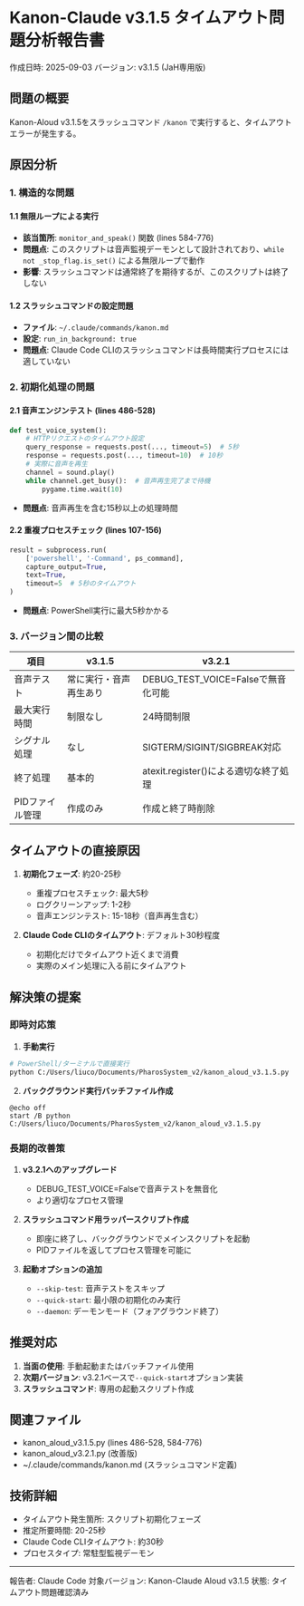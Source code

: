 # Kanon-Claude v3.1.5 タイムアウト問題分析報告書

作成日時: 2025-09-03
バージョン: v3.1.5 (JaH専用版)

## 問題の概要

Kanon-Aloud v3.1.5をスラッシュコマンド `/kanon` で実行すると、タイムアウトエラーが発生する。

## 原因分析

### 1. 構造的な問題

#### 1.1 無限ループによる実行
- **該当箇所**: `monitor_and_speak()` 関数 (lines 584-776)
- **問題点**: このスクリプトは音声監視デーモンとして設計されており、`while not _stop_flag.is_set()` による無限ループで動作
- **影響**: スラッシュコマンドは通常終了を期待するが、このスクリプトは終了しない

#### 1.2 スラッシュコマンドの設定問題
- **ファイル**: `~/.claude/commands/kanon.md`
- **設定**: `run_in_background: true`
- **問題点**: Claude Code CLIのスラッシュコマンドは長時間実行プロセスには適していない

### 2. 初期化処理の問題

#### 2.1 音声エンジンテスト (lines 486-528)
```python
def test_voice_system():
    # HTTPリクエストのタイムアウト設定
    query_response = requests.post(..., timeout=5)  # 5秒
    response = requests.post(..., timeout=10)  # 10秒
    # 実際に音声を再生
    channel = sound.play()
    while channel.get_busy():  # 音声再生完了まで待機
        pygame.time.wait(10)
```
- **問題点**: 音声再生を含む15秒以上の処理時間

#### 2.2 重複プロセスチェック (lines 107-156)
```python
result = subprocess.run(
    ['powershell', '-Command', ps_command],
    capture_output=True,
    text=True,
    timeout=5  # 5秒のタイムアウト
)
```
- **問題点**: PowerShell実行に最大5秒かかる

### 3. バージョン間の比較

| 項目 | v3.1.5 | v3.2.1 |
|-----|--------|--------|
| 音声テスト | 常に実行・音声再生あり | DEBUG_TEST_VOICE=Falseで無音化可能 |
| 最大実行時間 | 制限なし | 24時間制限 |
| シグナル処理 | なし | SIGTERM/SIGINT/SIGBREAK対応 |
| 終了処理 | 基本的 | atexit.register()による適切な終了処理 |
| PIDファイル管理 | 作成のみ | 作成と終了時削除 |

## タイムアウトの直接原因

1. **初期化フェーズ**: 約20-25秒
   - 重複プロセスチェック: 最大5秒
   - ログクリーンアップ: 1-2秒
   - 音声エンジンテスト: 15-18秒（音声再生含む）

2. **Claude Code CLIのタイムアウト**: デフォルト30秒程度
   - 初期化だけでタイムアウト近くまで消費
   - 実際のメイン処理に入る前にタイムアウト

## 解決策の提案

### 即時対応策

1. **手動実行**
```bash
# PowerShell/ターミナルで直接実行
python C:/Users/liuco/Documents/PharosSystem_v2/kanon_aloud_v3.1.5.py
```

2. **バックグラウンド実行バッチファイル作成**
```batch
@echo off
start /B python C:/Users/liuco/Documents/PharosSystem_v2/kanon_aloud_v3.1.5.py
```

### 長期的改善策

1. **v3.2.1へのアップグレード**
   - DEBUG_TEST_VOICE=Falseで音声テストを無音化
   - より適切なプロセス管理

2. **スラッシュコマンド用ラッパースクリプト作成**
   - 即座に終了し、バックグラウンドでメインスクリプトを起動
   - PIDファイルを返してプロセス管理を可能に

3. **起動オプションの追加**
   - `--skip-test`: 音声テストをスキップ
   - `--quick-start`: 最小限の初期化のみ実行
   - `--daemon`: デーモンモード（フォアグラウンド終了）

## 推奨対応

1. **当面の使用**: 手動起動またはバッチファイル使用
2. **次期バージョン**: v3.2.1ベースで`--quick-start`オプション実装
3. **スラッシュコマンド**: 専用の起動スクリプト作成

## 関連ファイル

- kanon_aloud_v3.1.5.py (lines 486-528, 584-776)
- kanon_aloud_v3.2.1.py (改善版)
- ~/.claude/commands/kanon.md (スラッシュコマンド定義)

## 技術詳細

- タイムアウト発生箇所: スクリプト初期化フェーズ
- 推定所要時間: 20-25秒
- Claude Code CLIタイムアウト: 約30秒
- プロセスタイプ: 常駐型監視デーモン

---
報告者: Claude Code
対象バージョン: Kanon-Claude Aloud v3.1.5
状態: タイムアウト問題確認済み